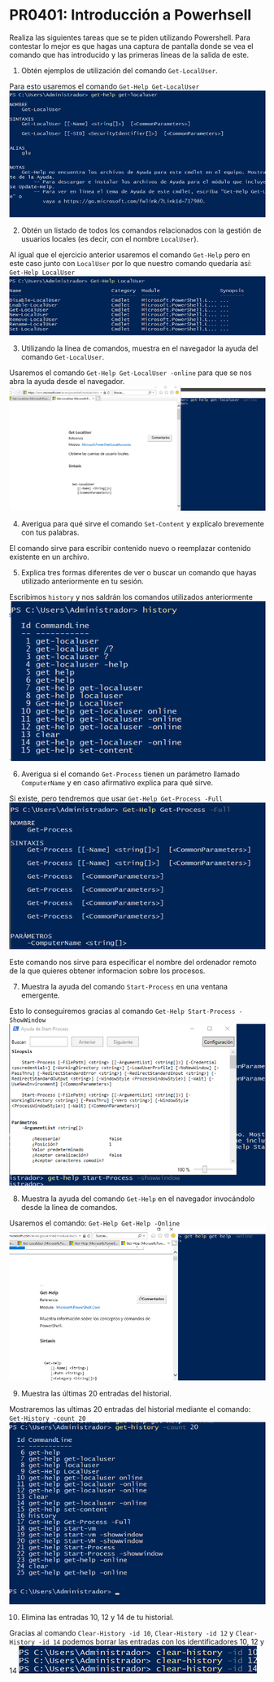 # PR0401: Introducción a Powerhsell


Realiza las siguientes tareas que se te piden utilizando Powershell. Para contestar lo mejor es que hagas una captura de pantalla donde se vea el comando que has introducido y las primeras líneas de la salida de este.

1. Obtén ejemplos de utilización del comando `Get-LocalUser`.
   
Para esto usaremos el comando `Get-Help Get-LocalUser`
![gethelp](image.png)

2. Obtén un listado de todos los comandos relacionados con la gestión de usuarios locales (es decir, con el nombre `LocalUser`).

Al igual que el ejercicio anterior usaremos el comando `Get-Help` pero en este caso junto con `LocalUser` por lo que nuestro comando quedaría así: `Get-Help LocalUser`
![gethelp2](image-1.png)

3. Utilizando la línea de comandos, muestra en el navegador la ayuda del comando `Get-LocalUser`.

Usaremos el comando `Get-Help Get-LocalUser -online` para que se nos abra la ayuda desde el navegador.
![gethelponline](image-2.png)

4. Averigua para qué sirve el comando `Set-Content` y explícalo brevemente con tus palabras.
   
El comando sirve para escribir contenido nuevo o reemplazar contenido existente en un archivo.


5. Explica tres formas diferentes de ver o buscar un comando que hayas utilizado anteriormente en tu sesión.

Escribimos `history` y nos saldrán los comandos utilizados anteriormente
![history](image-3.png)

6. Averigua si el comando `Get-Process` tienen un parámetro llamado `ComputerName` y en caso afirmativo explica para qué sirve.

Si existe, pero tendremos que usar `Get-Help Get-Process -Full`  
![alt text](image-4.png)

Este comando nos sirve para especificar el nombre del ordenador remoto de la que quieres obtener informacion sobre los procesos.

7. Muestra la ayuda del comando `Start-Process` en una ventana emergente.

Esto lo conseguiremos gracias al comando `Get-Help Start-Process -ShowWindow`   
![alt text](image-5.png)

8.  Muestra la ayuda del comando `Get-Help` en el navegador invocándolo desde la línea de comandos.

Usaremos el comando: `Get-Help Get-Help -Online`
![alt text](image-6.png)

9.  Muestra las últimas 20 entradas del historial.
    
Mostraremos las ultimas 20 entradas del historial mediante el comando: `Get-History -count 20`
![alt text](image-7.png)

10.   Elimina las entradas 10, 12 y 14 de tu historial.

Gracias al comando `Clear-History -id 10`, `Clear-History -id 12` y `Clear-History -id 14` podemos borrar las entradas con los identificadores 10, 12 y 14
![alt text](image-8.png)